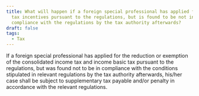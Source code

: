 ```yaml
---
title: What will happen if a foreign special professional has applied for the
  tax incentives pursuant to the regulations, but is found to be not in
  compliance with the regulations by the tax authority afterwards?
draft: false
tags:
  - Tax
---
```

If a foreign special professional has applied for the reduction or exemption of the consolidated income tax and income basic tax pursuant to the regulations, but was found not to be in compliance with the conditions stipulated in relevant regulations by the tax authority afterwards, his/her case shall be subject to supplementary tax payable and/or penalty in accordance with the relevant regulations.
